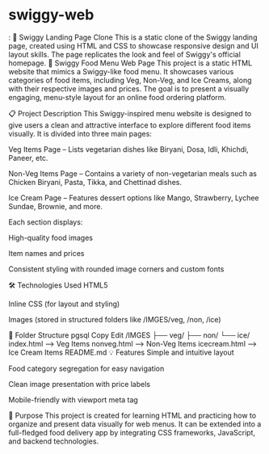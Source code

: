 # swiggy-web
:  🍔 Swiggy Landing Page Clone This is a static clone of the Swiggy landing page, created using HTML and CSS to showcase responsive design and UI layout skills. The page replicates the look and feel of Swiggy's official homepage.
🍴 Swiggy Food Menu Web Page
This project is a static HTML website that mimics a Swiggy-like food menu. It showcases various categories of food items, including Veg, Non-Veg, and Ice Creams, along with their respective images and prices. The goal is to present a visually engaging, menu-style layout for an online food ordering platform.

📋 Project Description
This Swiggy-inspired menu website is designed to give users a clean and attractive interface to explore different food items visually. It is divided into three main pages:

Veg Items Page – Lists vegetarian dishes like Biryani, Dosa, Idli, Khichdi, Paneer, etc.

Non-Veg Items Page – Contains a variety of non-vegetarian meals such as Chicken Biryani, Pasta, Tikka, and Chettinad dishes.

Ice Cream Page – Features dessert options like Mango, Strawberry, Lychee Sundae, Brownie, and more.

Each section displays:

High-quality food images

Item names and prices

Consistent styling with rounded image corners and custom fonts

🛠 Technologies Used
HTML5

Inline CSS (for layout and styling)

Images (stored in structured folders like /IMGES/veg, /non, /ice)

📂 Folder Structure
pgsql
Copy
Edit
/IMGES
  ├── veg/
  ├── non/
  └── ice/
index.html        --> Veg Items
nonveg.html       --> Non-Veg Items
icecream.html     --> Ice Cream Items
README.md
💡 Features
Simple and intuitive layout

Food category segregation for easy navigation

Clean image presentation with price labels

Mobile-friendly with viewport meta tag

🎯 Purpose
This project is created for learning HTML and practicing how to organize and present data visually for web menus. It can be extended into a full-fledged food delivery app by integrating CSS frameworks, JavaScript, and backend technologies.

